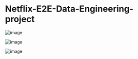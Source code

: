 # Netflix-E2E-Data-Engineering-project

![image](https://github.com/user-attachments/assets/3a99adec-125b-43f3-8986-824ccd178819)

![image](https://github.com/user-attachments/assets/ff6ae822-8ac4-4f7e-9e7d-239172296804)

![image](https://github.com/user-attachments/assets/a4682e7e-87c0-4569-bb89-6064da7197a7)
